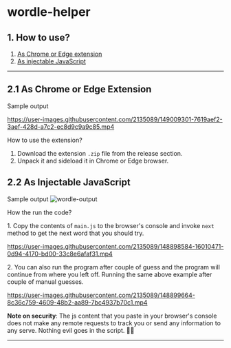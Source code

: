 # wordle-helper

## 1. How to use?

1. [As Chrome or Edge extension](#21-as-chrome-or-edge-extension)
2. [As injectable JavaScript](#22-as-injectable-javascript)

---

## 2.1 As Chrome or Edge Extension

Sample output

https://user-images.githubusercontent.com/2135089/149009301-7619aef2-3aef-428d-a7c2-ec8d9c9a9c85.mp4

How to use the extension? 

1. Download the extension `.zip` file from the release section.
2. Unpack it and sideload it in Chrome or Edge browser.

## 2.2 As Injectable JavaScript

Sample output
![wordle-output](https://user-images.githubusercontent.com/2135089/148901799-a9248d0d-eb12-4aa1-ad92-7a7c0b040aa9.png)

How the run the code?

1\. Copy the contents of `main.js` to the browser's console and invoke `next` method to get the next word that you should try.

https://user-images.githubusercontent.com/2135089/148898584-16010471-0d94-4170-bd00-33c8e6afaf31.mp4

2\. You can also run the program after couple of guess and the program will continue from where you left off. Running the same above example after couple of manual guesses.

https://user-images.githubusercontent.com/2135089/148899664-8c36c759-4609-48b2-aa89-7bc4937b70c1.mp4

**Note on security**: The js content that you paste in your browser's console does not make any remote requests to track you or send any information to any serve. Nothing evil goes in the script. 🚫😈

---
